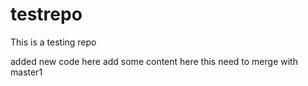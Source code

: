 # testrepo
This is a testing repo

added new code here 
add some content here
this need to merge with master1
